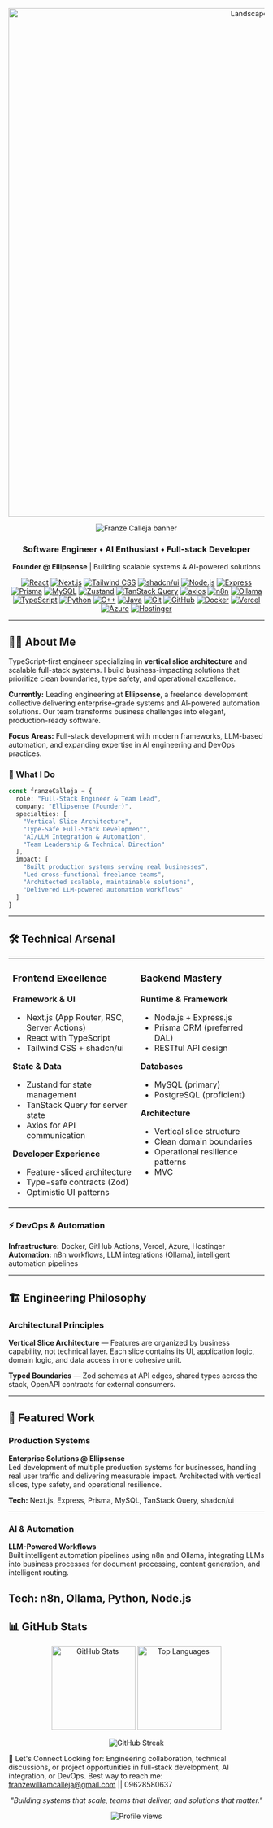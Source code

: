 <!-- Hero GIF -->
<p align="center">
  <img src="https://i.pinimg.com/736x/6c/02/cf/6c02cf6c050def4cb1883760d78f63f0.jpg" alt="Landscape animation" width="1000" />
</p>

<!-- Banner -->
<p align="center">
  <img src="https://capsule-render.vercel.app/api?type=waving&height=180&text=Franze%20Calleja&fontAlign=50&fontAlignY=40&color=0:8B4513,100:A0522D&fontColor=ffffff" alt="Franze Calleja banner" />
</p>

<h3 align="center">Software Engineer • AI Enthusiast • Full-stack Developer</h3>

<p align="center">
  <strong>Founder @ Ellipsense</strong> | Building scalable systems & AI-powered solutions
</p>

<p align="center">
  <a href="https://react.dev/"><img alt="React" src="https://img.shields.io/badge/React-61DAFB?logo=react&logoColor=white"></a>
  <a href="https://nextjs.org/"><img alt="Next.js" src="https://img.shields.io/badge/Next.js-000000?logo=next.js&logoColor=white"></a>
  <a href="https://tailwindcss.com/"><img alt="Tailwind CSS" src="https://img.shields.io/badge/Tailwind-06B6D4?logo=tailwindcss&logoColor=white"></a>
  <a href="https://ui.shadcn.com/"><img alt="shadcn/ui" src="https://img.shields.io/badge/shadcn/ui-111111"></a>
  <a href="https://nodejs.org/"><img alt="Node.js" src="https://img.shields.io/badge/Node.js-339933?logo=node.js&logoColor=white"></a>
  <a href="https://expressjs.com/"><img alt="Express" src="https://img.shields.io/badge/Express-000000?logo=express&logoColor=white"></a>
  <a href="https://www.prisma.io/"><img alt="Prisma" src="https://img.shields.io/badge/Prisma-2D3748?logo=prisma&logoColor=white"></a>
  <a href="https://www.mysql.com/"><img alt="MySQL" src="https://img.shields.io/badge/MySQL-4479A1?logo=mysql&logoColor=white"></a>
  <a href="https://github.com/pmndrs/zustand"><img alt="Zustand" src="https://img.shields.io/badge/Zustand-463A3A"></a>
  <a href="https://tanstack.com/query/latest"><img alt="TanStack Query" src="https://img.shields.io/badge/TanStack%20Query-FF4154?logo=reactquery&logoColor=white"></a>
  <a href="https://axios-http.com/"><img alt="axios" src="https://img.shields.io/badge/axios-5A29E4?logo=axios&logoColor=white"></a>
  <a href="https://n8n.io/"><img alt="n8n" src="https://img.shields.io/badge/n8n-EA4C89?logo=n8n&logoColor=white"></a>
  <a href="https://ollama.ai/"><img alt="Ollama" src="https://img.shields.io/badge/Ollama-000000?logo=ollama&logoColor=white"></a>
  <a href="https://www.typescriptlang.org/"><img alt="TypeScript" src="https://img.shields.io/badge/TypeScript-3178C6?logo=typescript&logoColor=white"></a>
  <a href="https://www.python.org/"><img alt="Python" src="https://img.shields.io/badge/Python-3776AB?logo=python&logoColor=white"></a>
  <a href="https://isocpp.org/"><img alt="C++" src="https://img.shields.io/badge/C++-00599C?logo=cplusplus&logoColor=white"></a>
  <a href="https://www.java.com/"><img alt="Java" src="https://img.shields.io/badge/Java-007396?logo=openjdk&logoColor=white"></a>
  <a href="https://git-scm.com/"><img alt="Git" src="https://img.shields.io/badge/Git-F05032?logo=git&logoColor=white"></a>
  <a href="https://github.com/"><img alt="GitHub" src="https://img.shields.io/badge/GitHub-181717?logo=github&logoColor=white"></a>
  <a href="https://www.docker.com/"><img alt="Docker" src="https://img.shields.io/badge/Docker-2496ED?logo=docker&logoColor=white"></a>
  <a href="https://vercel.com/"><img alt="Vercel" src="https://img.shields.io/badge/Vercel-000000?logo=vercel&logoColor=white"></a>
  <a href="https://azure.microsoft.com/"><img alt="Azure" src="https://img.shields.io/badge/Azure-0078D4?logo=microsoftazure&logoColor=white"></a>
  <a href="https://www.hostinger.com/"><img alt="Hostinger" src="https://img.shields.io/badge/Hostinger-673DE6?logo=hostinger&logoColor=white"></a>
</p>


---

## 👨‍💻 About Me

TypeScript-first engineer specializing in **vertical slice architecture** and scalable full-stack systems. I build business-impacting solutions that prioritize clean boundaries, type safety, and operational excellence.

**Currently:** Leading engineering at **Ellipsense**, a freelance development collective delivering enterprise-grade systems and AI-powered automation solutions. Our team transforms business challenges into elegant, production-ready software.

**Focus Areas:** Full-stack development with modern frameworks, LLM-based automation, and expanding expertise in AI engineering and DevOps practices.

### 🎯 What I Do

```typescript
const franzeCalleja = {
  role: "Full-Stack Engineer & Team Lead",
  company: "Ellipsense (Founder)",
  specialties: [
    "Vertical Slice Architecture",
    "Type-Safe Full-Stack Development", 
    "AI/LLM Integration & Automation",
    "Team Leadership & Technical Direction"
  ],
  impact: [
    "Built production systems serving real businesses",
    "Led cross-functional freelance teams",
    "Architected scalable, maintainable solutions",
    "Delivered LLM-powered automation workflows"
  ]
}
```

---

## 🛠️ Technical Arsenal

<table>
  <tr>
    <td valign="top" width="50%">

### Frontend Excellence
**Framework & UI**
- Next.js (App Router, RSC, Server Actions)
- React with TypeScript
- Tailwind CSS + shadcn/ui

**State & Data**
- Zustand for state management
- TanStack Query for server state
- Axios for API communication

**Developer Experience**
- Feature-sliced architecture
- Type-safe contracts (Zod)
- Optimistic UI patterns

</td>
<td valign="top" width="50%">

### Backend Mastery
**Runtime & Framework**
- Node.js + Express.js
- Prisma ORM (preferred DAL)
- RESTful API design

**Databases**
- MySQL (primary)
- PostgreSQL (proficient)

**Architecture**
- Vertical slice structure
- Clean domain boundaries
- Operational resilience patterns
- MVC

</td>
  </tr>
</table>

### ⚡ DevOps & Automation
**Infrastructure:** Docker, GitHub Actions, Vercel, Azure, Hostinger  
**Automation:** n8n workflows, LLM integrations (Ollama), intelligent automation pipelines  


---

## 🏗️ Engineering Philosophy

### Architectural Principles
**Vertical Slice Architecture** — Features are organized by business capability, not technical layer. Each slice contains its UI, application logic, domain logic, and data access in one cohesive unit.

**Typed Boundaries** — Zod schemas at API edges, shared types across the stack, OpenAPI contracts for external consumers.

---

## 🚀 Featured Work

### Production Systems
**Enterprise Solutions @ Ellipsense**  
Led development of multiple production systems for businesses, handling real user traffic and delivering measurable impact. Architected with vertical slices, type safety, and operational resilience.

**Tech:** Next.js, Express, Prisma, MySQL, TanStack Query, shadcn/ui

---

### AI & Automation
**LLM-Powered Workflows**  
Built intelligent automation pipelines using n8n and Ollama, integrating LLMs into business processes for document processing, content generation, and intelligent routing.

**Tech:** n8n, Ollama, Python, Node.js
---

## 📊 GitHub Stats
<p align="center">
  <img src="https://github-readme-stats.vercel.app/api?username=franze-calleja&show_icons=true&theme=dark&hide_border=true&bg_color=0D1117" alt="GitHub Stats" height="165">
  <img src="https://github-readme-stats.vercel.app/api/top-langs/?username=franze-calleja&layout=compact&theme=dark&hide_border=true&bg_color=0D1117" alt="Top Languages" height="165">
</p>
<p align="center">
  <img src="https://github-readme-streak-stats.herokuapp.com/?user=franze-calleja&theme=dark&hide_border=true&background=0D1117" alt="GitHub Streak" />
</p>

🤝 Let's Connect
Looking for: Engineering collaboration, technical discussions, or project opportunities in full-stack development, AI integration, or DevOps.
Best way to reach me: franzewilliamcalleja@gmail.com || 09628580637

<p align="center">
  <i>"Building systems that scale, teams that deliver, and solutions that matter."</i>
</p>
<p align="center">
  <img src="https://komarev.com/ghpvc/?username=franze-calleja&color=blueviolet&style=flat-square&label=Profile+Views" alt="Profile views" />
</p>
